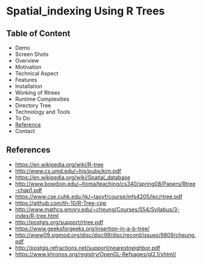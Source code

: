 # Spatial_indexing Using R Trees
## Table of Content
- Demo
- Screen Shots
- Overview
- Motivation
- Technical Aspect
- Features
- Installation
- Working of Rtrees
- Runtime Complexities
- Directory Tree
- Technology and Tools
- To Do
- [Reference](#references)
- Contact
## References
- https://en.wikipedia.org/wiki/R-tree
- http://www.cs.umd.edu/~hjs/pubs/kim.pdf
- https://en.wikipedia.org/wiki/Spatial_database
- http://www.bowdoin.edu/~ltoma/teaching/cs340/spring08/Papers/Rtree-chap1.pdf
- https://www.cse.cuhk.edu.hk/~taoyf/course/infs4205/lec/rtree.pdf
- https://github.com/th-10/R-Tree-cpp
- http://www.mathcs.emory.edu/~cheung/Courses/554/Syllabus/3-index/R-tree.html
- http://postgis.org/support/rtree.pdf
- https://www.geeksforgeeks.org/insertion-in-a-b-tree/
- http://www09.sigmod.org/disc/disc99/disc/record/issues/9809/cheung.pdf
- http://postgis.refractions.net/support/nearestneighbor.pdf
- https://www.khronos.org/registry/OpenGL-Refpages/gl2.1/xhtml/
